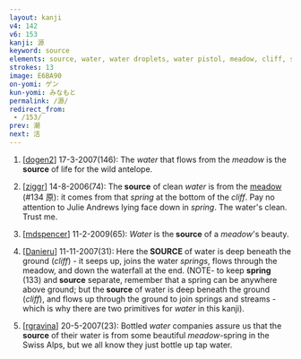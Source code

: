 ```yaml
---
layout: kanji
v4: 142
v6: 153
kanji: 源
keyword: source
elements: source, water, water droplets, water pistol, meadow, cliff, sun, day, small, little
strokes: 13
image: E6BA90
on-yomi: ゲン
kun-yomi: みなもと
permalink: /源/
redirect_from:
 - /153/
prev: 潮
next: 活
---
```


1) [<a href="http://kanji.koohii.com/profile/dogen2">dogen2</a>] 17-3-2007(146): The <em>water</em> that flows from the <em>meadow</em> is the <strong>source</strong> of life for the wild antelope.

2) [<a href="http://kanji.koohii.com/profile/ziggr">ziggr</a>] 14-8-2006(74): The<strong> source</strong> of clean <em>water</em> is from the <a href="../v4/134.html">meadow</a> (#134 原): it comes from that <em>spring</em> at the bottom of the <em>cliff</em>. Pay no attention to Julie Andrews lying face down in <em>spring</em>. The water&#039;s clean. Trust me.

3) [<a href="http://kanji.koohii.com/profile/mdspencer">mdspencer</a>] 11-2-2009(65): <em>Water</em> is the<strong> source</strong> of a <em>meadow</em>&#039;s beauty.

4) [<a href="http://kanji.koohii.com/profile/Danieru">Danieru</a>] 11-11-2007(31): Here the<strong> SOURCE</strong> of water is deep beneath the ground (<em>cliff</em>) - it seeps up, joins the water <em>springs</em>, flows through the meadow, and down the waterfall at the end. (NOTE- to keep <strong>spring</strong> (133) and<strong> source</strong> separate, remember that a spring can be anywhere above ground; but the<strong> source</strong> of water is deep beneath the ground (<em>cliff</em>), and flows up through the ground to join springs and streams - which is why there are two primitives for <em>water</em> in this kanji).

5) [<a href="http://kanji.koohii.com/profile/rgravina">rgravina</a>] 20-5-2007(23): Bottled <em>water</em> companies assure us that the<strong> source</strong> of their water is from some beautiful <em>meadow</em>-spring in the Swiss Alps, but we all know they just bottle up tap water.

